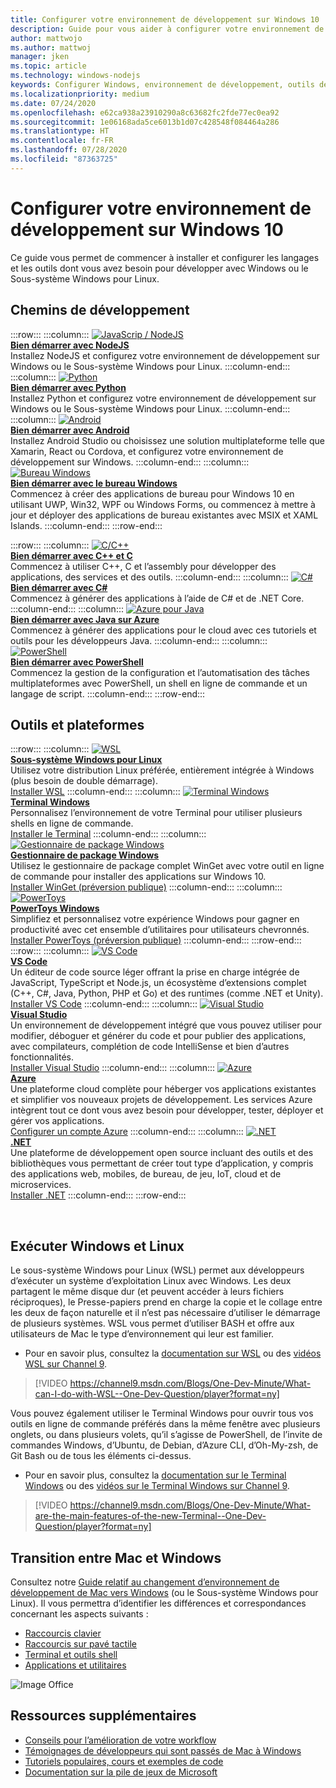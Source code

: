 ```yaml
---
title: Configurer votre environnement de développement sur Windows 10
description: Guide pour vous aider à configurer votre environnement de développement sur Windows et à installer vos outils et langages de code préférés. Que vous préfériez utiliser des commandes et des outils Python, NodeJS, VS Code, Git, Bash, Linux ou Android Studio, nous vous proposons de nouveaux outils efficaces tels que Terminal Windows et WSL.
author: mattwojo
ms.author: mattwoj
manager: jken
ms.topic: article
ms.technology: windows-nodejs
keywords: Configurer Windows, environnement de développement, outils de développement, chemins de développement, Microsoft, Windows, développeur, conseils, performances, WSL, terminal, NodeJS, Python
ms.localizationpriority: medium
ms.date: 07/24/2020
ms.openlocfilehash: e62ca938a23910290a8c63682fc2fde77ec0ea92
ms.sourcegitcommit: 1e06168ada5ce6013b1d07c428548f084464a286
ms.translationtype: HT
ms.contentlocale: fr-FR
ms.lasthandoff: 07/28/2020
ms.locfileid: "87363725"
---
```

# <a name="set-up-your-development-environment-on-windows-10"></a>Configurer votre environnement de développement sur Windows 10

Ce guide vous permet de commencer à installer et configurer les langages et les outils dont vous avez besoin pour développer avec Windows ou le Sous-système Windows pour Linux.

## <a name="development-paths"></a>Chemins de développement

:::row:::
    :::column:::
       [![JavaScrip / NodeJS](../images/nodejs-logo.png)](https://docs.microsoft.com/windows/nodejs)<br>
        **[Bien démarrer avec NodeJS](https://docs.microsoft.com/windows/nodejs)**<br>
        Installez NodeJS et configurez votre environnement de développement sur Windows ou le Sous-système Windows pour Linux.
    :::column-end:::
    :::column:::
       [![Python](../images/python-logo.png)](https://docs.microsoft.com/windows/python)<br>
        **[Bien démarrer avec Python](https://docs.microsoft.com/windows/python)**<br>
        Installez Python et configurez votre environnement de développement sur Windows ou le Sous-système Windows pour Linux.
    :::column-end:::
    :::column:::
       [![Android](../images/android-logo.png)](https://docs.microsoft.com/windows/android)<br>
        **[Bien démarrer avec Android](https://docs.microsoft.com/windows/android)**<br>
        Installez Android Studio ou choisissez une solution multiplateforme telle que Xamarin, React ou Cordova, et configurez votre environnement de développement sur Windows.
    :::column-end:::
    :::column:::
       [![Bureau Windows](../images/windows-logo.png)](https://docs.microsoft.com/windows/apps/)<br>
        **[Bien démarrer avec le bureau Windows](https://docs.microsoft.com/windows/apps/)**<br>
        Commencez à créer des applications de bureau pour Windows 10 en utilisant UWP, Win32, WPF ou Windows Forms, ou commencez à mettre à jour et déployer des applications de bureau existantes avec MSIX et XAML Islands.
    :::column-end:::
:::row-end:::

:::row:::
    :::column:::
       [![C/C++](../images/c-logo.png)](https://docs.microsoft.com/cpp/)<br>
        **[Bien démarrer avec C++ et C](https://docs.microsoft.com/cpp/)**<br>
        Commencez à utiliser C++, C et l’assembly pour développer des applications, des services et des outils.
    :::column-end:::
    :::column:::
       [![C#](../images/csharp-logo.png)](https://docs.microsoft.com/dotnet/csharp/)<br>
        **[Bien démarrer avec C#](https://docs.microsoft.com/dotnet/csharp/)**<br>
        Commencez à générer des applications à l’aide de C# et de .NET Core.
    :::column-end:::
    :::column:::
       [![Azure pour Java](../images/java-logo.png)](https://docs.microsoft.com/azure/developer/java/)<br>
        **[Bien démarrer avec Java sur Azure](https://docs.microsoft.com/azure/developer/java/)**<br>
        Commencez à générer des applications pour le cloud avec ces tutoriels et outils pour les développeurs Java.
    :::column-end:::
    :::column:::
       [![PowerShell](../images/powershell.png)](https://docs.microsoft.com/powershell/)<br>
        **[Bien démarrer avec PowerShell](https://docs.microsoft.com/powershell/)**<br>
        Commencez la gestion de la configuration et l’automatisation des tâches multiplateformes avec PowerShell, un shell en ligne de commande et un langage de script.
    :::column-end:::
:::row-end:::

## <a name="tools-and-platforms"></a>Outils et plateformes

:::row:::
    :::column:::
       [![WSL](../images/windows-linux-dev-env.png)](https://docs.microsoft.com/windows/wsl/)<br>
        **[Sous-système Windows pour Linux](https://docs.microsoft.com/windows/wsl/)**<br>
        Utilisez votre distribution Linux préférée, entièrement intégrée à Windows (plus besoin de double démarrage).<br>
        [Installer WSL](https://docs.microsoft.com/windows/wsl/install-win10)
    :::column-end:::
    :::column:::
       [![Terminal Windows](../images/terminal.png)](https://docs.microsoft.com/windows/terminal/)<br>
        **[Terminal Windows](https://docs.microsoft.com/windows/terminal/)**<br>
        Personnalisez l’environnement de votre Terminal pour utiliser plusieurs shells en ligne de commande.
        <br>
        [Installer le Terminal](https://www.microsoft.com/p/windows-terminal/9n0dx20hk701?rtc=1&activetab=pivot:overviewtab)
    :::column-end:::
    :::column:::
       [![Gestionnaire de package Windows](../images/winget.png)](https://docs.microsoft.com/windows/package-manager/)<br>
        **[Gestionnaire de package Windows](https://docs.microsoft.com/windows/package-manager/)**<br>
        Utilisez le gestionnaire de package complet WinGet avec votre outil en ligne de commande pour installer des applications sur Windows 10.<br>
        [Installer WinGet (préversion publique)](https://docs.microsoft.com/windows/package-manager/winget/#install-winget)
    :::column-end:::
    :::column:::
       [![PowerToys](../images/powertoys.png)](https://github.com/microsoft/PowerToys)<br>
        **[PowerToys Windows](https://github.com/microsoft/PowerToys)**<br>
        Simplifiez et personnalisez votre expérience Windows pour gagner en productivité avec cet ensemble d’utilitaires pour utilisateurs chevronnés.<br>
        [Installer PowerToys (préversion publique)](https://github.com/microsoft/PowerToys#installing-and-running-microsoft-powertoys)
    :::column-end:::
:::row-end:::
:::row:::
    :::column:::
       [![VS Code](../images/Vscode.png)](https://code.visualstudio.com/docs)<br>
        **[VS Code](https://code.visualstudio.com/docs)**<br>
        Un éditeur de code source léger offrant la prise en charge intégrée de JavaScript, TypeScript et Node.js, un écosystème d’extensions complet (C++, C#, Java, Python, PHP et Go) et des runtimes (comme .NET et Unity).<br>
        [Installer VS Code](https://code.visualstudio.com/download)
    :::column-end:::
    :::column:::
       [![Visual Studio](../images/visualstudio.png)](https://docs.microsoft.com/visualstudio/windows/)<br>
        **[Visual Studio](https://docs.microsoft.com/visualstudio/windows/)**<br>
        Un environnement de développement intégré que vous pouvez utiliser pour modifier, déboguer et générer du code et pour publier des applications, avec compilateurs, complétion de code IntelliSense et bien d’autres fonctionnalités.<br>
        [Installer Visual Studio](https://docs.microsoft.com/visualstudio/install/install-visual-studio)
    :::column-end:::
    :::column:::
       [![Azure](../images/Azure.png)](https://docs.microsoft.com/azure/guides/developer/azure-developer-guide)<br>
        **[Azure](https://docs.microsoft.com/azure/guides/developer/azure-developer-guide)**<br>
        Une plateforme cloud complète pour héberger vos applications existantes et simplifier vos nouveaux projets de développement. Les services Azure intègrent tout ce dont vous avez besoin pour développer, tester, déployer et gérer vos applications.<br>
        [Configurer un compte Azure](https://azure.microsoft.com/free/)
    :::column-end:::
    :::column:::
       [![.NET](../images/net.png)](https://dotnet.microsoft.com/)<br>
        **[.NET](https://docs.microsoft.com/dotnet/standard/get-started/)**<br>
        Une plateforme de développement open source incluant des outils et des bibliothèques vous permettant de créer tout type d’application, y compris des applications web, mobiles, de bureau, de jeu, IoT, cloud et de microservices.<br>
        [Installer .NET](https://dotnet.microsoft.com/download)
    :::column-end:::
:::row-end:::

<br>

## <a name="run-windows-and-linux"></a>Exécuter Windows et Linux

Le sous-système Windows pour Linux (WSL) permet aux développeurs d’exécuter un système d’exploitation Linux avec Windows. Les deux partagent le même disque dur (et peuvent accéder à leurs fichiers réciproques), le Presse-papiers prend en charge la copie et le collage entre les deux de façon naturelle et il n’est pas nécessaire d’utiliser le démarrage de plusieurs systèmes. WSL vous permet d’utiliser BASH et offre aux utilisateurs de Mac le type d’environnement qui leur est familier.
- Pour en savoir plus, consultez la [documentation sur WSL](https://docs.microsoft.com/windows/wsl) ou des [vidéos WSL sur Channel 9](https://channel9.msdn.com/Search?term=wsl&lang-en=true).

> [!VIDEO https://channel9.msdn.com/Blogs/One-Dev-Minute/What-can-I-do-with-WSL--One-Dev-Question/player?format=ny]

Vous pouvez également utiliser le Terminal Windows pour ouvrir tous vos outils en ligne de commande préférés dans la même fenêtre avec plusieurs onglets, ou dans plusieurs volets, qu’il s’agisse de PowerShell, de l’invite de commandes Windows, d’Ubuntu, de Debian, d’Azure CLI, d’Oh-My-zsh, de Git Bash ou de tous les éléments ci-dessus.

- Pour en savoir plus, consultez la [documentation sur le Terminal Windows](https://docs.microsoft.com/windows/terminal) ou des [vidéos sur le Terminal Windows sur Channel 9](https://channel9.msdn.com/Search?term=windows%20terminal&lang-en=true).

> [!VIDEO https://channel9.msdn.com/Blogs/One-Dev-Minute/What-are-the-main-features-of-the-new-Terminal--One-Dev-Question/player?format=ny]

## <a name="transitioning-between-mac-and-windows"></a>Transition entre Mac et Windows

Consultez notre [Guide relatif au changement d’environnement de développement de Mac vers Windows](https://docs.microsoft.com/windows/dev-environment/mac-to-windows) (ou le Sous-système Windows pour Linux). Il vous permettra d’identifier les différences et correspondances concernant les aspects suivants :

* [Raccourcis clavier](https://docs.microsoft.com/windows/dev-environment/mac-to-windows#keyboard-shortcuts)
* [Raccourcis sur pavé tactile](https://docs.microsoft.com/windows/dev-environment/mac-to-windows#trackpad-shortcuts)
* [Terminal et outils shell](https://docs.microsoft.com/windows/dev-environment/mac-to-windows#terminal-and-shell)
* [Applications et utilitaires](https://docs.microsoft.com/windows/dev-environment/mac-to-windows#apps-and-utilities)

![Image Office](../images/flashy-office3.png)

## <a name="additional-resources"></a>Ressources supplémentaires

* [Conseils pour l’amélioration de votre workflow](./tips.md)
* [Témoignages de développeurs qui sont passés de Mac à Windows](./dev-stories.md)
* [Tutoriels populaires, cours et exemples de code](./tutorials.md)
* [Documentation sur la pile de jeux de Microsoft](https://docs.microsoft.com/gaming/)
